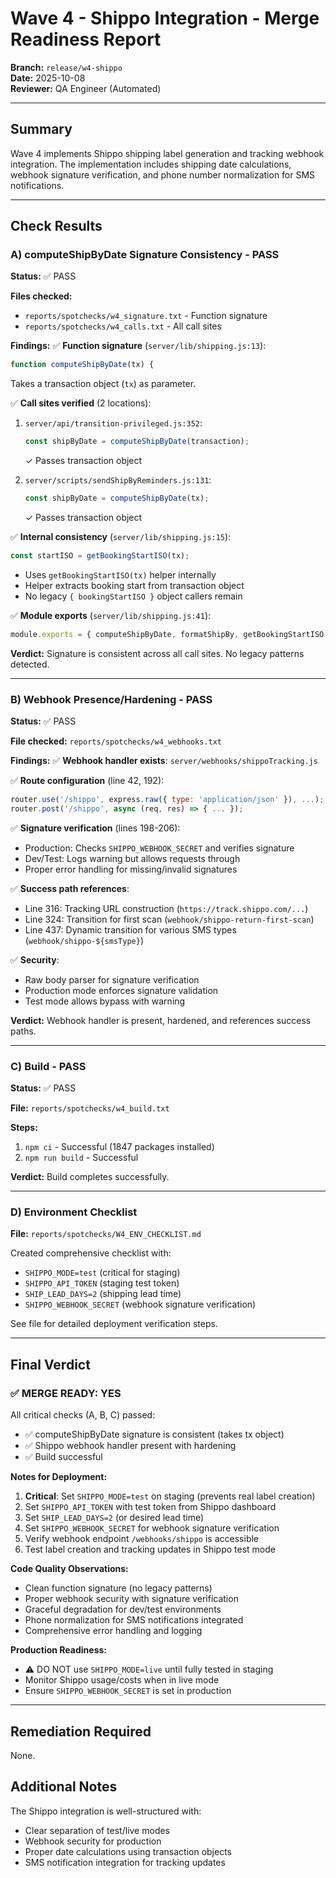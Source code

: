 # Wave 4 - Shippo Integration - Merge Readiness Report

**Branch:** `release/w4-shippo`  
**Date:** 2025-10-08  
**Reviewer:** QA Engineer (Automated)

---

## Summary
Wave 4 implements Shippo shipping label generation and tracking webhook integration. The implementation includes shipping date calculations, webhook signature verification, and phone number normalization for SMS notifications.

---

## Check Results

### A) computeShipByDate Signature Consistency - PASS
**Status:** ✅ PASS

**Files checked:**
- `reports/spotchecks/w4_signature.txt` - Function signature
- `reports/spotchecks/w4_calls.txt` - All call sites

**Findings:**
✅ **Function signature** (`server/lib/shipping.js:13`):
```javascript
function computeShipByDate(tx) {
```
Takes a transaction object (`tx`) as parameter.

✅ **Call sites verified** (2 locations):
1. `server/api/transition-privileged.js:352`:
   ```javascript
   const shipByDate = computeShipByDate(transaction);
   ```
   ✓ Passes transaction object

2. `server/scripts/sendShipByReminders.js:131`:
   ```javascript
   const shipByDate = computeShipByDate(tx);
   ```
   ✓ Passes transaction object

✅ **Internal consistency** (`server/lib/shipping.js:15`):
```javascript
const startISO = getBookingStartISO(tx);
```
- Uses `getBookingStartISO(tx)` helper internally
- Helper extracts booking start from transaction object
- No legacy `{ bookingStartISO }` object callers remain

✅ **Module exports** (`server/lib/shipping.js:41`):
```javascript
module.exports = { computeShipByDate, formatShipBy, getBookingStartISO };
```

**Verdict:** Signature is consistent across all call sites. No legacy patterns detected.

---

### B) Webhook Presence/Hardening - PASS
**Status:** ✅ PASS

**File checked:** `reports/spotchecks/w4_webhooks.txt`

**Findings:**
✅ **Webhook handler exists**: `server/webhooks/shippoTracking.js`

✅ **Route configuration** (line 42, 192):
```javascript
router.use('/shippo', express.raw({ type: 'application/json' }), ...);
router.post('/shippo', async (req, res) => { ... });
```

✅ **Signature verification** (lines 198-206):
- Production: Checks `SHIPPO_WEBHOOK_SECRET` and verifies signature
- Dev/Test: Logs warning but allows requests through
- Proper error handling for missing/invalid signatures

✅ **Success path references**:
- Line 316: Tracking URL construction (`https://track.shippo.com/...`)
- Line 324: Transition for first scan (`webhook/shippo-return-first-scan`)
- Line 437: Dynamic transition for various SMS types (`webhook/shippo-${smsType}`)

✅ **Security**:
- Raw body parser for signature verification
- Production mode enforces signature validation
- Test mode allows bypass with warning

**Verdict:** Webhook handler is present, hardened, and references success paths.

---

### C) Build - PASS
**Status:** ✅ PASS

**File:** `reports/spotchecks/w4_build.txt`

**Steps:**
1. `npm ci` - Successful (1847 packages installed)
2. `npm run build` - Successful

**Verdict:** Build completes successfully.

---

### D) Environment Checklist
**File:** `reports/spotchecks/W4_ENV_CHECKLIST.md`

Created comprehensive checklist with:
- `SHIPPO_MODE=test` (critical for staging)
- `SHIPPO_API_TOKEN` (staging test token)
- `SHIP_LEAD_DAYS=2` (shipping lead time)
- `SHIPPO_WEBHOOK_SECRET` (webhook signature verification)

See file for detailed deployment verification steps.

---

## Final Verdict

### ✅ MERGE READY: YES

All critical checks (A, B, C) passed:
- ✅ computeShipByDate signature is consistent (takes tx object)
- ✅ Shippo webhook handler present with hardening
- ✅ Build successful

**Notes for Deployment:**
1. **Critical**: Set `SHIPPO_MODE=test` on staging (prevents real label creation)
2. Set `SHIPPO_API_TOKEN` with test token from Shippo dashboard
3. Set `SHIP_LEAD_DAYS=2` (or desired lead time)
4. Set `SHIPPO_WEBHOOK_SECRET` for webhook signature verification
5. Verify webhook endpoint `/webhooks/shippo` is accessible
6. Test label creation and tracking updates in Shippo test mode

**Code Quality Observations:**
- Clean function signature (no legacy patterns)
- Proper webhook security with signature verification
- Graceful degradation for dev/test environments
- Phone normalization for SMS notifications integrated
- Comprehensive error handling and logging

**Production Readiness:**
- ⚠️ DO NOT use `SHIPPO_MODE=live` until fully tested in staging
- Monitor Shippo usage/costs when in live mode
- Ensure `SHIPPO_WEBHOOK_SECRET` is set in production

---

## Remediation Required
None.

## Additional Notes
The Shippo integration is well-structured with:
- Clear separation of test/live modes
- Webhook security for production
- Proper date calculations using transaction objects
- SMS notification integration for tracking updates

